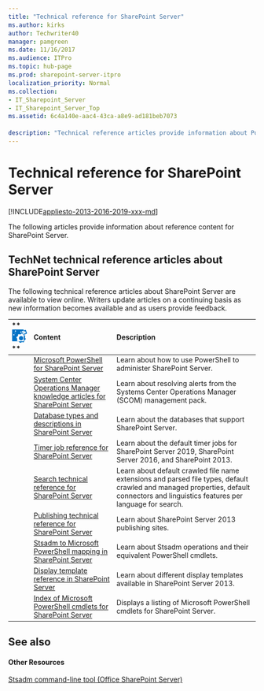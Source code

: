 ```yaml
---
title: "Technical reference for SharePoint Server"
ms.author: kirks
author: Techwriter40
manager: pamgreen
ms.date: 11/16/2017
ms.audience: ITPro
ms.topic: hub-page
ms.prod: sharepoint-server-itpro
localization_priority: Normal
ms.collection:
- IT_Sharepoint_Server
- IT_Sharepoint_Server_Top
ms.assetid: 6c4a140e-aac4-43ca-a8e9-ad181beb7073

description: "Technical reference articles provide information about PowerShell for SharePoint Server plus other useful reference information about general settings, security, and tools."
---
```


# Technical reference for SharePoint Server

[!INCLUDE[appliesto-2013-2016-2019-xxx-md](../includes/appliesto-2013-2016-2019-xxx-md.md)] 
  
The following articles provide information about reference content for SharePoint Server.
  
## TechNet technical reference articles about SharePoint Server

The following technical reference articles about SharePoint Server are available to view online. Writers update articles on a continuing basis as new information becomes available and as users provide feedback.
  
|**        ![Behind the scenes icon](../media/mod_icon_behindscenes.PNG)                 **|**Content**|**Description**|
|:-----|:-----|:-----|
||[Microsoft PowerShell for SharePoint Server](http://technet.microsoft.com/library/93ca2966-8000-498d-8539-83c59ddad4d8.aspx) <br/> |Learn about how to use PowerShell to administer SharePoint Server.  <br/> |
||[System Center Operations Manager knowledge articles for SharePoint Server](system-center-operations-manager-knowledge-articles.md) <br/> |Learn about resolving alerts from the Systems Center Operations Manager (SCOM) management pack.  <br/> |
||[Database types and descriptions in SharePoint Server](database-types-and-descriptions.md) <br/> |Learn about the databases that support SharePoint Server.  <br/> |
||[Timer job reference for SharePoint Server](timer-job-reference-for-sharepoint-server.md) <br/> |Learn about the default timer jobs for SharePoint Server 2019, SharePoint Server 2016, and SharePoint 2013.  <br/> |
||[Search technical reference for SharePoint Server](search-technical-reference.md) <br/> |Learn about default crawled file name extensions and parsed file types, default crawled and managed properties, default connectors and linguistics features per language for search.  <br/> |
||[Publishing technical reference for SharePoint Server](publishing-technical-reference.md) <br/> |Learn about SharePoint Server 2013 publishing sites.  <br/> |
||[Stsadm to Microsoft PowerShell mapping in SharePoint Server](stsadm-to-microsoft-powershell-mapping.md) <br/> |Learn about Stsadm operations and their equivalent PowerShell cmdlets.  <br/> |
||[Display template reference in SharePoint Server](display-template-reference-in-sharepoint-server.md) <br/> |Learn about different display templates available in SharePoint Server 2013.  <br/> |
||[Index of Microsoft PowerShell cmdlets for SharePoint Server](http://technet.microsoft.com/library/f049a805-767c-41a8-b43e-c736a9979520.aspx) <br/> |Displays a listing of Microsoft PowerShell cmdlets for SharePoint Server.  <br/> |
   
## See also

#### Other Resources

[Stsadm command-line tool (Office SharePoint Server)](https://go.microsoft.com/fwlink/p/?LinkID=186993)

